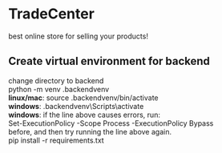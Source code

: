 # TradeCenter
best online store for selling your products!

## Create virtual environment for backend
change directory to backend <br/>
python -m venv .backendvenv <br/>
**linux/mac**: source .backendvenv/bin/activate <br/>
**windows**: .backendvenv\Scripts\activate <br/>
**windows**: if the line above causes errors, run: <br/>
Set-ExecutionPolicy -Scope Process -ExecutionPolicy Bypass<br/> 
before, and then try running the line above again.<br/>
pip install -r requirements.txt
